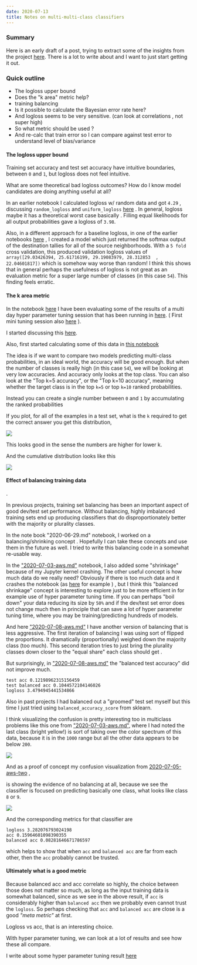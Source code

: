 ```yaml
---
date: 2020-07-13
title: Notes on multi-multi-class classifiers
---
```


### Summary
Here is an early draft of a post, trying to extract some of the insights from the project [here](https://github.com/namoopsoo/learn-citibike/blob/2020-revisit/notes/).
There is a lot to write about and I want to just start getting it out.

### Quick outline
- The logloss upper bound
- Does the "k area" metric help?
- training balancing
- Is it possible to calculate the Bayesian error rate here?
- And logloss seems to be very sensitive.   (can look at correlations , not super high)
- So what metric should be used ?
- And re-calc that train error so I can compare against test error to understand level of bias/variance

#### The logloss upper bound
Training set accuracy and test set accuracy have intuitive boundaries, between `0` and `1`, but logloss does not feel intuitive.

What are some theoretical bad logloss outcomes? How do I know model candidates are doing anything useful at all?

In an earlier notebook I calculated logloss w/ random data and got `4.29` , discussing  `random_logloss`  and `uniform_logloss` [here](https://github.com/namoopsoo/learn-citibike/blob/2020-revisit/notes/2020-07-04-aws.md) . In general, logloss maybe it has a theoretical worst case basically . Filling equal likelihoods for all output probabilities gave a logloss of `3.98`.

Also, in a different approach for a baseline logloss, in one of the earlier notebooks [here](https://github.com/namoopsoo/learn-citibike/blob/2020-revisit/notes/2020-06-04-pure-prior-probability-model.md#train-this-super-dumb-baseline-model) , I created a model which just returned the softmax output of the destination tallies for all of the source neighborhoods. With a `5 fold` cross validation, this produced validation logloss values of `array([29.03426394, 25.61716199, 29.19083979, 28.312853  , 22.04601817])` which is somehow way worse than random! I think this shows that in general perhaps the usefulness of logloss is not great as an evaluation metric for a super large number of classes (in this case `54`). This finding feels erratic.

#### The k area metric
In the notebook [here](https://github.com/namoopsoo/learn-citibike/blob/2020-revisit/notes/2020-07-11-local.md) I have been evaluating some of the results of a multi day hyper parameter tuning session that has been running in [here](https://github.com/namoopsoo/learn-citibike/blob/2020-revisit/notes/2020-07-10-aws.md). ( First mini tuning session also [here](https://github.com/namoopsoo/learn-citibike/blob/2020-revisit/notes/2020-07-09-aws.md) ).

I started discussing this [here](https://github.com/namoopsoo/learn-citibike/blob/2020-revisit/notes/2020-07-11-local.md#karea).

Also, first started calculating some of this data in [this notebook](https://github.com/namoopsoo/learn-citibike/blob/2020-revisit/notes/2020-07-04-aws.md)


The idea is if we want to compare two models predicting multi-class probabilities, in an ideal world, the accuracy will be good enough. But when the number of classes is really high (in this case `54`), we will be looking at very low accuracies. And accuracy only looks at the top class. You can also look at the "Top k=5 accuracy", or the "Top k=10 accuracy", meaning whether the target class is in the top `k=5` or top `k=10` ranked probabilities.

Instead you can create a single number between `0` and `1` by accumulating the ranked probabilities


If you plot, for all of the examples in a test set, what is the `k` required to get the correct answer you get this distribution,


<img src="https://github.com/namoopsoo/learn-citibike/blob/2020-revisit/notes/2020-07-04-aws_files/2020-07-04-aws_34_0.png?raw=true" >

This looks good in the sense the numbers are higher for lower k.

And the cumulative distribution looks like this

<img src="https://github.com/namoopsoo/learn-citibike/blob/2020-revisit/notes/2020-07-04-aws_files/2020-07-04-aws_36_0.png?raw=true" />



#### Effect of balancing training data
.

In previous projects, training set balancing has been an important aspect of good dev/test set performance. Without balancing, highly imbalanced training sets end up producing classifiers that do disproportionately better with the majority or plurality classes.

In the note book "2020-06-29.md" notebook, I worked on a balancing/shrinking concept . Hopefully I can take these concepts and use them in the future as well. I tried to write this balancing code in a somewhat re-usable way.

In the ["2020-07-03-aws.md"](https://github.com/namoopsoo/learn-citibike/blob/2020-revisit/notes/2020-07-03-aws.md) notebook, I also added some "shrinkage" because of my Jupyter kernel crashing. The other useful concept is how much data do we really need? Obviously if there is too much data and it crashes the notebook (as [here](https://github.com/namoopsoo/learn-citibike/blob/2020-revisit/notes/2020-06-28-take2.md) for example ) , but I think this "balanced shrinkage" concept is interesting to explore just to be more efficient in for example use of hyper parameter tuning time. If you can perhaps "boil down" your data reducing its size by `50%` and if the dev/test set error does not change much then in principle that can save a lot of hyper parameter tuning time, where you may be training/predicting hundreds of models.

And here ["2020-07-08-aws.md"](https://github.com/namoopsoo/learn-citibike/blob/2020-revisit/notes/2020-07-08-aws.md) I have another version of balancing that is less aggressive. The first iteration of balancing I was using sort of flipped the proportions. It dramatically (proportionally) weighed down the majority class (too much). This second iteration tries to just bring the plurality classes down closer to the "equal share" each class should get .


But surprisingly, in ["2020-07-08-aws.md"](https://github.com/namoopsoo/learn-citibike/blob/2020-revisit/notes/2020-07-08-aws.md) the "balanced test accuracy" did not improve much.
```
test acc 0.12198962315156459
test balanced acc 0.1044572104146026
logloss 3.4794945441534866
```


Also in past projects I had balanced out a "groomed" test set myself but this time I just tried using `balanced_accuracy_score` from sklearn.

I think visualizing the confusion is pretty interesting too in multiclass problems like this one from ["2020-07-03-aws.md"](https://github.com/namoopsoo/learn-citibike/blob/2020-revisit/notes/2020-07-03-aws.md), where I had noted the last class (bright yellow!) is sort of taking over the color spectrum of this data, because it is in the `1000` range but all the other data appears to be below `200`.

<img src="https://github.com/namoopsoo/learn-citibike/raw/2020-revisit/notes/2020-07-03-aws_files/2020-07-03-aws_32_0.png?raw=true" >


And as a proof of concept my confusion visualization from [2020-07-05-aws-two](https://github.com/namoopsoo/learn-citibike/blob/2020-revisit/notes/2020-07-05-aws-two.md) ,

is showing the evidence of no balancing at all, because we see the classifier is focused on predicting basically one class, what looks like class `8` or `9`.

<img src="https://github.com/namoopsoo/learn-citibike/raw/2020-revisit/notes/2020-07-05-aws-two_files/2020-07-05-aws-two_11_0.png?raw=true">


And the corresponding metrics for that classifier are
```
logloss 3.282076793024198
acc 0.15964601098390355
balanced acc 0.08281646671786597
```
which helps to show that when `acc` and `balanced acc` are far from each other, then the `acc` probably cannot be trusted.

#### Ultimately what is a good metric


Because balanced acc and acc correlate so highly, the choice between those does not matter so much, as long as the input training data is somewhat balanced, since as we see in the above result, if `acc` is considerably higher than `balanced acc` then we probably even cannot trust the `logloss`. So perhaps checking that `acc` and `balanced acc` are close is a good _"meta metric"_ at first.

Logloss vs acc, that is an interesting choice.

With hyper parameter tuning, we can look at a lot of results and see how these all compare.

I write about some hyper parameter tuning result [here](/2020/07/24/understanding-tuning-results.html)
